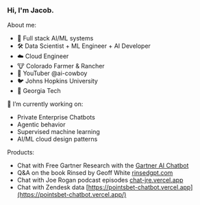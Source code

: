 ### Hi, I'm Jacob.

About me:
  - 🤖 Full stack AI/ML systems 
  - 🛠️ Data Scientist + ML Engineer + AI Developer 
  - ☁️ Cloud Engineer 
  - 🐮 Colorado Farmer & Rancher 
  - 🎥 YouTuber @ai-cowboy 
  - 🐦 Johns Hopkins University 
  - 🐝 Georgia Tech 

🔭 I’m currently working on:
  - Private Enterprise Chatbots
  - Agentic behavior
  - Supervised machine learning
  - AI/ML cloud design patterns

Products:
  - Chat with Free Gartner Research with the [Gartner AI Chatbot](https://gartner-chatbot.vercel.app/)
  - Q&A on the book Rinsed by Geoff White [rinsedgpt.com](rinsedgpt.com)
  - Chat with Joe Rogan podcast episodes [chat-jre.vercel.app](chat-jre.vercel.app)
  - Chat with Zendesk data [https://pointsbet-chatbot.vercel.app](https://pointsbet-chatbot.vercel.app/)

<!--
**jacobweiss2305/jacobweiss2305** is a ✨ _special_ ✨ repository because its `README.md` (this file) appears on your GitHub profile.

Here are some ideas to get you started:

- 
- 🌱 I’m currently learning ...
- 👯 I’m looking to collaborate on ...
- 🤔 I’m looking for help with ...
- 💬 Ask me about ...
- 📫 How to reach me: ...
- 😄 Pronouns: ...
- ⚡ Fun fact: ...
-->
